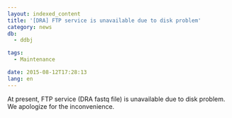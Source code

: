 ```yaml
---
layout: indexed_content
title: '[DRA] FTP service is unavailable due to disk problem'
category: news
db:
  - ddbj

tags:
  - Maintenance

date: 2015-08-12T17:28:13
lang: en
---
```


<p>At present, FTP service (DRA fastq file) is unavailable due to disk problem.<br>We apologize for the inconvenience.</p>
